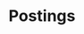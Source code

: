 ---
title: Postings
summary: My Postings about study
type: landing
view: article-grid

banner:
  image: 'wave.jpg'
  caption: 'Image credit: [**Geo**](https://github.com/gcushen/)'

---